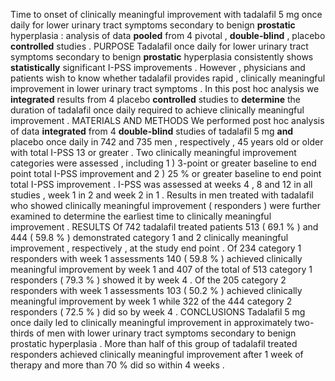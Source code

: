 Time to onset of clinically meaningful improvement with tadalafil 5 mg once daily for lower urinary tract symptoms secondary to benign **prostatic** hyperplasia : analysis of data **pooled** from 4 pivotal , **double-blind** , placebo **controlled** studies . PURPOSE Tadalafil once daily for lower urinary tract symptoms secondary to benign **prostatic** hyperplasia consistently shows **statistically** significant I-PSS improvements . However , physicians and patients wish to know whether tadalafil provides rapid , clinically meaningful improvement in lower urinary tract symptoms . In this post hoc analysis we **integrated** results from 4 placebo **controlled** studies to **determine** the duration of tadalafil once daily required to achieve clinically meaningful improvement . MATERIALS AND METHODS We performed post hoc analysis of data **integrated** from 4 **double-blind** studies of tadalafil 5 mg **and** placebo once daily in 742 and 735 men , respectively , 45 years old or older with total I-PSS 13 or greater . Two clinically meaningful improvement categories were assessed , including 1 ) 3-point or greater baseline to end point total I-PSS improvement and 2 ) 25 % or greater baseline to end point total I-PSS improvement . I-PSS was assessed at weeks 4 , 8 and 12 in all studies , week 1 in 2 and week 2 in 1 . Results in men treated with tadalafil who showed clinically meaningful improvement ( responders ) were further examined to determine the earliest time to clinically meaningful improvement . RESULTS Of 742 tadalafil treated patients 513 ( 69.1 % ) and 444 ( 59.8 % ) demonstrated category 1 and 2 clinically meaningful improvement , respectively , at the study end point . Of 234 category 1 responders with week 1 assessments 140 ( 59.8 % ) achieved clinically meaningful improvement by week 1 and 407 of the total of 513 category 1 responders ( 79.3 % ) showed it by week 4 . Of the 205 category 2 responders with week 1 assessments 103 ( 50.2 % ) achieved clinically meaningful improvement by week 1 while 322 of the 444 category 2 responders ( 72.5 % ) did so by week 4 . CONCLUSIONS Tadalafil 5 mg once daily led to clinically meaningful improvement in approximately two-thirds of men with lower urinary tract symptoms secondary to benign prostatic hyperplasia . More than half of this group of tadalafil treated responders achieved clinically meaningful improvement after 1 week of therapy and more than 70 % did so within 4 weeks . 